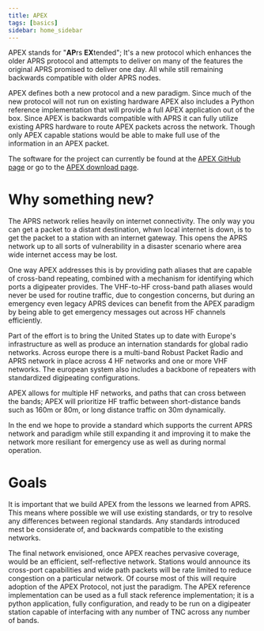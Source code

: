 ```yaml
---
title: APEX
tags: [basics]
sidebar: home_sidebar
---
```


APEX stands for "**AP**rs **EX**tended"; It's a new protocol which
enhances the older APRS protocol and attempts to deliver on many of the
features the original APRS promised to deliver one day. All while
still remaining backwards compatible with older APRS nodes.

APEX defines both a new protocol and a new paradigm. Since much of the new
protocol will not run on existing hardware APEX also includes a Python
reference implementation that will provide a full APEX application out of
the box. Since APEX is backwards compatible with APRS it can fully utilize
existing APRS hardware to route APEX packets across the network. Though only
APEX capable stations would be able to make full use of the information in an
APEX packet.

The software for the project can currently be found at the
[APEX GitHub page](https://github.com/Syncleus/apex) or go to the
[APEX download page](http://apexprotocol.com/software/download/).

# Why something new?

The APRS network relies heavily on internet connectivity. The only way you can
get a packet to a distant destination, whwn local internet is down, is to
get the packet to a station with an internet gateway. This opens the APRS
network up to all sorts of vulnerability in a disaster scenario where area
wide internet access may be lost.

One way APEX addresses this is by providing path aliases that are capable
of cross-band repeating, combined with a mechanism for identifying which
ports a digipeater provides. The VHF-to-HF cross-band path aliases would never
be used for routine traffic, due to congestion concerns, but during an
emergency even legacy APRS devices can benefit from the APEX paradigm by
being able to get emergency messages out across HF channels efficiently.

Part of the effort is to bring the United States up to date with Europe's
infrastructure as well as produce an internation standards for global
radio networks. Across europe there is a multi-band Robust Packet Radio
and APRS network in place across 4 HF networks and one or more VHF networks.
The european system also includes a backbone of repeaters with standardized
digipeating configurations.

APEX allows for multiple HF networks, and paths that can cross between the
bands; APEX will prioritize HF traffic between short-distance bands such as
160m or 80m, or long distance traffic on 30m dynamically.

In the end we hope to provide a standard which supports the current APRS
network and paradigm while still expanding it and improving it to make
the network more resiliant for emergency use as well as during normal
operation.

# Goals

It is important that we build APEX from the lessons we learned from APRS.
This means where possible we will use existing standards, or try to
resolve any differences between regional standards. Any standards
introduced mest be considerate of, and backwards compatible to the
existing networks.

The final network envisioned, once APEX reaches pervasive coverage,
would be an efficient, self-reflective network. Stations would announce
its cross-port capabilities and wide path packets will be rate limited
to reduce congestion on a particular network. Of course most of this will
require adoption of the APEX Protocol, not just the paradigm. The APEX
reference implementation can be used as a full stack reference
implementation; it is a python application, fully configuration, and
ready to be run on a digipeater station capable of interfacing with any
number of TNC across any number of bands.

